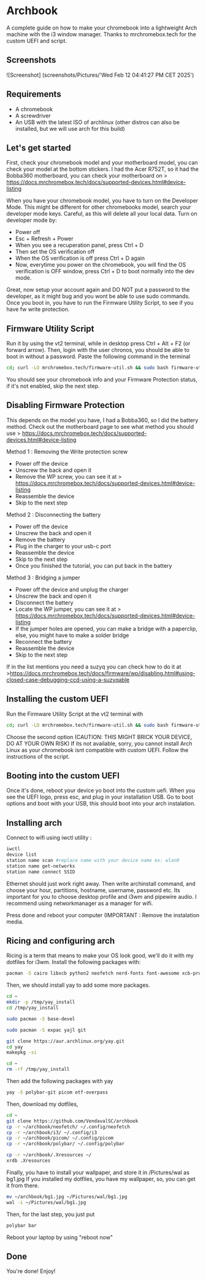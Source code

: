 # Archbook
A complete guide on how to make your chromebook into a lightweight Arch machine with the i3 window manager.
Thanks to mrchromebox.tech for the custom UEFI and script.

## Screenshots

![Screenshot] (screenshots/Pictures/'Wed Feb 12 04:41:27 PM CET 2025')

## Requirements
- A chromebook
- A screwdriver
- An USB with the latest ISO of archlinux (other distros can also be installed, but we will use arch for this build)

## Let's get started

First, check your chromebook model and your motherboard model, you can check your model at the bottom stickers.
I had the Acer R752T, so it had the Bobba360 motherboard, you can check your motherboard on > https://docs.mrchromebox.tech/docs/supported-devices.html#device-listing

When you have your chromebook model, you have to turn on the Developer Mode. This might be different for other chromebooks model, search your developer mode keys. 
Careful, as this will delete all your local data. Turn on developer mode by:
- Power off
- Esc + Refresh + Power
- When you see a recuperation panel, press Ctrl + D
- Then set the OS verification off
- When the OS verification is off press Ctrl + D again
- Now, everytime you power on the chromebook, you will find the OS verification is OFF window, press Ctrl + D to boot normally into the dev mode.

Great, now setup your account again and DO NOT put a password to the developer, as it might bug and you wont be able to use sudo commands.
Once you boot in, you have to run the Firmware Utility Script, to see if you have fw write protection.

## Firmware Utility Script

Run it by using the vt2 terminal, while in desktop press Ctrl + Alt + F2 (or forward arrow).
Then, login with the user chronos, you should be able to boot in without a password.
Paste the following command in the terminal 
```bash
cd; curl -LO mrchromebox.tech/firmware-util.sh && sudo bash firmware-util.sh
```

You should see your chromebook info and your Firmware Protection status, if it's not enabled, skip the next step.
## Disabling Firmware Protection

This depends on the model you have, I had a Bobba360, so I did the battery method. Check out the motherboard page to see what method you should use > https://docs.mrchromebox.tech/docs/supported-devices.html#device-listing

Method 1 : Removing the Write protection screw
- Power off the device
- Unscrew the back and open it
- Remove the WP screw, you can see it at > https://docs.mrchromebox.tech/docs/supported-devices.html#device-listing
- Reassemble the device
- Skip to the next step

Method 2 : Disconnecting the battery
- Power off the device
- Unscrew the back and open it
- Remove the battery
- Plug in the charger to your usb-c port
- Reassemble the device
- Skip to the next step
- Once you finished the tutorial, you can put back in the battery

Method 3 : Bridging a jumper
- Power off the device and unplug the charger
- Unscrew the back and open it
- Disconnect the battery
- Locate the WP jumper, you can see it at > https://docs.mrchromebox.tech/docs/supported-devices.html#device-listing
- If the jumper holes are opened, you can make a bridge with a paperclip, else, you might have to make a solder bridge
- Reconnect the battery
- Reassemble the device
- Skip to the next step

If in the list mentions you need a suzyq you can check how to do it at >https://docs.mrchromebox.tech/docs/firmware/wp/disabling.html#using-closed-case-debugging-ccd-using-a-suzyqable

## Installing the custom UEFI
Run the Firmware Utility Script at the vt2 terminal with
```bash
cd; curl -LO mrchromebox.tech/firmware-util.sh && sudo bash firmware-util.sh
```
Choose the second option (CAUTION: THIS MIGHT BRICK YOUR DEVICE, DO AT YOUR OWN RISK)
If its not available, sorry, you cannot install Arch Linux as your chromebook isnt compatible with custom UEFI.
Follow the instructions of the script.

## Booting into the custom UEFI
Once it's done, reboot your device yo boot into the custom uefi. When you see the UEFI logo, press esc, and plug in your installation USB. Go to boot options and boot with your USB, this should boot into your arch instalation.

## Installing arch

Connect to wifi using iwctl utility : 

```bash
iwctl
device list
station name scan #replace name with your device name ex: wlan0
station name get-networks
station name connect SSID
```
Ethernet should just work right away.
Then write archinstall command, and choose your hour, partitions, hostname, username, password etc.
Its important for you to choose desktop profile and i3wm and pipewire audio. I recommend using networkmanager as a manager for wifi.

Press done and reboot your computer (IMPORTANT : Remove the instalation media.

## Ricing and configuring arch
Ricing is a term that means to make your OS look good, we'll do it with my dotfiles for i3wm.
Install the following packages with:

```bash
pacman -S cairo libxcb python2 neofetch nerd-fonts font-awesome xcb-proto xcb-util-image xcb-util-wm xcb-util-xrm jsoncpp i3-gaps dmenu ranger vim rxvt-unicode feh imagemagick python-pip python-pywal w3m
```
Then, we should install yay to add some more packages.
```bash
cd ~
mkdir -p /tmp/yay_install
cd /tmp/yay_install

sudo pacman -S base-devel

sudo pacman -S expac yajl git

git clone https://aur.archlinux.org/yay.git
cd yay
makepkg -si

cd ~
rm -rf /tmp/yay_install
```

Then add the following packages with yay
```bash
yay -S polybar-git picom otf-overpass
```
Then, download my dotfiles, 

```bash
cd ~
git clone https://github.com/VendavalSC/archbook
cp -r ~/archbook/neofetch/ ~/.config/neofetch
cp -r ~/archbook/i3/ ~/.config/i3
cp -r ~/archbook/picom/ ~/.config/picom
cp -r ~/archbook/polybar/ ~/.config/polybar

cp -r ~/archbook/.Xresources ~/
xrdb .Xresources
```

Finally, you have to install your wallpaper, and store it in /Pictures/wal as bg1.jpg
If you installed my dotfiles, you have my wallpaper, so, you can get it from there.
```bash
mv ~/archbook/bg1.jpg ~/Pictures/wal/bg1.jpg
wal -i ~/Pictures/wal/bg1.jpg
```

Then, for the last step, you just put
```bash
polybar bar
```

Reboot your laptop by using "reboot now"

## Done
You're done! Enjoy!



